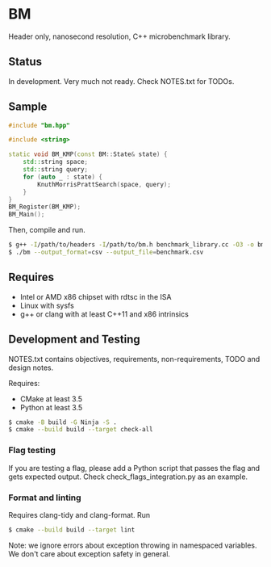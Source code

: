 ﻿# BM

Header only, nanosecond resolution, C++ microbenchmark library.

## Status
In development. Very much not ready. Check NOTES.txt for TODOs.

## Sample

```cpp
#include "bm.hpp"

#include <string>

static void BM_KMP(const BM::State& state) {
	std::string space;
	std::string query;
	for (auto _ : state) {
		KnuthMorrisPrattSearch(space, query);
	}
}
BM_Register(BM_KMP);
BM_Main();
```

Then, compile and run.

```bash
$ g++ -I/path/to/headers -I/path/to/bm.h benchmark_library.cc -O3 -o bm
$ ./bm --output_format=csv --output_file=benchmark.csv
```

## Requires

- Intel or AMD x86 chipset with rdtsc in the ISA
- Linux with sysfs
- g++ or clang with at least C++11 and x86 intrinsics

## Development and Testing

NOTES.txt contains objectives, requirements, non-requirements, TODO and design notes.

Requires:
- CMake at least 3.5
- Python at least 3.5

```bash
$ cmake -B build -G Ninja -S .
$ cmake --build build --target check-all
```

### Flag testing

If you are testing a flag, please add a Python script that passes the flag and gets expected output. Check check\_flags\_integration.py as an example.

### Format and linting

Requires clang-tidy and clang-format. Run

```bash
$ cmake --build build --target lint
```

Note: we ignore errors about exception throwing in namespaced variables. We don't care about exception safety in general.
